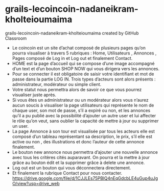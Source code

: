 # grails-lecoincoin-nadaneikram-kholteioumaima
grails-lecoincoin-nadaneikram-kholteioumaima created by GitHub Classroom
- Le coincoin est un site d’achat composé de plusieurs pages qu’on pourra visualiser à travers 5 rubriques : Home, Utilisateurs  , Annonces , Pages composé de Log in et Log out et finalement Contact. 
- HOME est la page d’accueil qui se compose d’une image accompagné d’un text et d’un bouton SHOP NOW qui vous dirigera vers les annonces. 
- Pour se connecter il est obligatoire de saisir votre identifiant et mot de passe dans la partie LOG IN. Trois types d’acteurs sont alors présents : administrateur, modérateur ou simple client. 
- Votre statut nous permettra alors de savoir ce que vous pourrez visualiser juste après. 
- Si vous êtes un administrateur ou un modérateur  alors vous n’aurez aucun soucis à visualiser la page utilisateurs qui représente le nom de chaque user, son mot de passe, s’il a expiré ou non, et les annonces qu’il a pu publié avec la possibilité d’ajouter un autre user et lui affecter le rôle qu’on veut, sans oublier la capacité de mettre à jour ou supprimer un user. 
- La page Annonce à son tour est visualisée par tous les acteurs elle est composé d’un tableau représentant sa description, le prix, s’il elle est active ou non , des illustrations et donc l’auteur de cette annonce finalement. 
- Le bouton new annonce nous permettra d’ajouter une nouvelle annonce avec tous les critères cités auparavant. On pourra et la mettre à jour grâce au bouton édit et la supprimer grâce à delete une annonce. 
- Log out est un bouton qui vous déconnectera directement. 
- Et finalement la rubrique Contact pour nous contacter.
https://drive.google.com/file/d/1CJJLEs75PBlQ4nEqGdcbLE4uGup4uJgO/view?usp=drive_web
